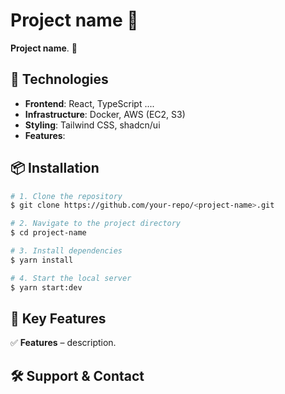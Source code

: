 # Project name 💼


**Project name**. 🚀


## 🚀 Technologies

- **Frontend**: React, TypeScript ....
- **Infrastructure**: Docker, AWS (EC2, S3)
- **Styling**: Tailwind CSS, shadcn/ui
- **Features**: 

## 📦 Installation

```sh
# 1. Clone the repository
$ git clone https://github.com/your-repo/<project-name>.git

# 2. Navigate to the project directory
$ cd project-name

# 3. Install dependencies
$ yarn install

# 4. Start the local server
$ yarn start:dev
```

## 🎯 Key Features

✅ **Features** – description.


## 🛠 Support & Contact
